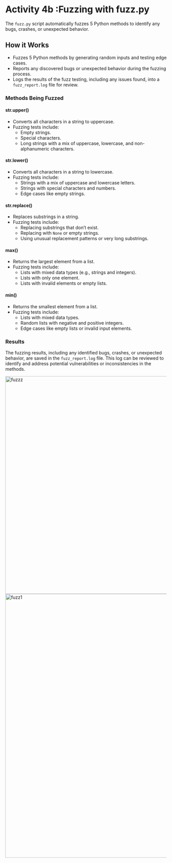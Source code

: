 # Activity 4b :Fuzzing with fuzz.py
The `fuzz.py` script automatically fuzzes 5 Python methods to identify any bugs, crashes, or unexpected behavior.

## How it Works
- Fuzzes 5 Python methods by generating random inputs and testing edge cases.
- Reports any discovered bugs or unexpected behavior during the fuzzing process.
- Logs the results of the fuzz testing, including any issues found, into a `fuzz_report.log` file for review.

### Methods Being Fuzzed

#### str.upper()
- Converts all characters in a string to uppercase.
- Fuzzing tests include:
  - Empty strings.
  - Special characters.
  - Long strings with a mix of uppercase, lowercase, and non-alphanumeric characters.

#### str.lower()
- Converts all characters in a string to lowercase.
- Fuzzing tests include:
  - Strings with a mix of uppercase and lowercase letters.
  - Strings with special characters and numbers.
  - Edge cases like empty strings.

#### str.replace()
- Replaces substrings in a string.
- Fuzzing tests include:
  - Replacing substrings that don’t exist.
  - Replacing with `None` or empty strings.
  - Using unusual replacement patterns or very long substrings.

#### max()
- Returns the largest element from a list.
- Fuzzing tests include:
  - Lists with mixed data types (e.g., strings and integers).
  - Lists with only one element.
  - Lists with invalid elements or empty lists.

#### min()
- Returns the smallest element from a list.
- Fuzzing tests include:
  - Lists with mixed data types.
  - Random lists with negative and positive integers.
  - Edge cases like empty lists or invalid input elements.

### Results
The fuzzing results, including any identified bugs, crashes, or unexpected behavior, are saved in the `fuzz_report.log` file.
This log can be reviewed to identify and address potential vulnerabilities or inconsistencies in the methods.

<img width="680" alt="fuzzz" src="https://github.com/user-attachments/assets/ceb72ddb-6a5c-4223-a7b6-61e7de60e1c0">

<img width="824" alt="fuzz1" src="https://github.com/user-attachments/assets/504fd760-6463-4589-b551-fe346972c590">


